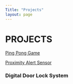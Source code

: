 ```yaml
---
Title: "Projects"
layout: page
---
```


<h1>PROJECTS</h1>

[Ping Pong Game](PingPong.md)

<!-- <p>Uses a LCD array to play a primitive version of Ping Pong. <p> -->

[Proximity Alert Sensor](ProximityAlert.md)

<!-- <p>Uses a 16x2 LCD screen to display distance of object and message along with a speaker that
will beep when distance is too small.<p> -->
  
<h3>Digital Door Lock System</h3>

<!-- <p>Using a digital keypad, unlock a door by inputting the correct sequence of numbers and light
up an LED to show the door is unlocked. Resets if a wrong key is entered and re-locks upon “closing” door. 
<p> -->
  
